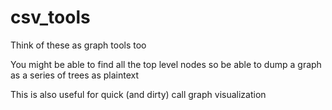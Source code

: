 # csv_tools

Think of these as graph tools too

You might be able to find all the top level nodes so be able to dump a graph as a series of trees as plaintext

This is also useful for quick (and dirty) call graph visualization

